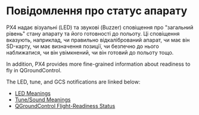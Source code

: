 # Повідомлення про статус апарату

PX4 надає візуальні (LED) та звукові (Buzzer) сповіщення про "загальний рівень" стану апарату та його готовності до польоту.
Ці сповіщення вказують, наприклад, чи правильно відкалібрований апарат, чи має він SD-карту, чи має визначення позиції, чи безпечно до нього наближатися, чи він увімкнений, чи він готовий до польоту тощо.

In addition, PX4 provides more fine-grained information about readiness to fly in QGroundControl.

The LED, tune, and GCS notifications are linked below:

- [LED Meanings](../getting_started/led_meanings.md)
- [Tune/Sound Meanings](../getting_started/tunes.md)
- [QGroundControl Flight-Readiness Status](../flying/pre_flight_checks.md)
